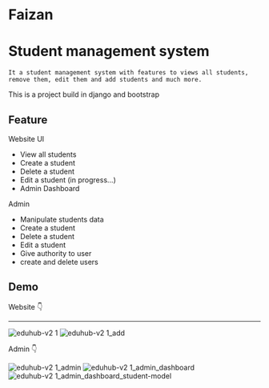 # Faizan
# Student management system

    It a student management system with features to views all students, remove them, edit them and add students and much more.

This is a project build in django and bootstrap


## Feature

Website UI
* View all students
* Create a student
* Delete a student
* Edit a student (in progress...)
* Admin Dashboard

Admin
* Manipulate students data
* Create a student
* Delete a student
* Edit a student
* Give authority to user
* create and delete users


## Demo

Website 👇

<!-- ![eduhub-v2 1(1)](https://github.com/mohdfaizan5/Mini-Projects/assets/79694828/8d853d3a-3d29-40c7-8673-ecc782981e4c) -->
---

![eduhub-v2 1](https://github.com/mohdfaizan5/Mini-Projects/assets/79694828/94e43936-3a13-4406-a459-507aa6462a4b)
![eduhub-v2 1_add](https://github.com/mohdfaizan5/Mini-Projects/assets/79694828/8173c79a-dfc4-4b1e-8b37-917c61e36cad)


Admin 👇

![eduhub-v2 1_admin](https://github.com/mohdfaizan5/Mini-Projects/assets/79694828/02a4c064-66d2-4016-9666-df8cedaf2b5e)
![eduhub-v2 1_admin_dashboard](https://github.com/mohdfaizan5/Mini-Projects/assets/79694828/22126ef2-9115-4b25-90cb-62028b712779)
![eduhub-v2 1_admin_dashboard_student-model](https://github.com/mohdfaizan5/Mini-Projects/assets/79694828/0cce5228-63c3-4488-a0bd-16e3cba3459c)

